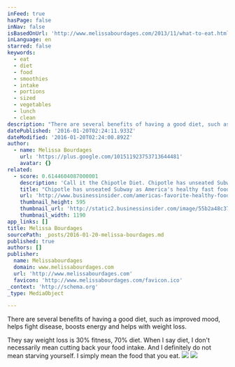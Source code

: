 ```yaml
---
inFeed: true
hasPage: false
inNav: false
isBasedOnUrl: 'http://www.melissabourdages.com/2013/11/what-to-eat.html'
inLanguage: en
starred: false
keywords:
  - eat
  - diet
  - food
  - smoothies
  - intake
  - portions
  - sized
  - vegetables
  - lunch
  - clean
description: "There are several benefits of having a good diet, such as improved mood, helps fight disease, boosts energy and helps with weight loss. They say weight loss is 30% fitness, 70% diet. When I say diet, I don't necessarily mean cutting back your food intake. And I definitely do not mean starving yourself."
datePublished: '2016-01-20T02:24:11.933Z'
dateModified: '2016-01-20T02:24:00.892Z'
author:
  - name: Melissa Bourdages
    url: 'https://plus.google.com/101511923753713644481'
    avatar: {}
related:
  - score: 0.6144604087000001
    description: 'Call it the Chipotle Diet. Chipotle has unseated Subway as the healthy fast food of choice, with people across the internet heralding the positive effects of eating at the burrito chain. One California man found fame by eating Chipotle for several months and retaining a bodybuilder physique.'
    title: "Chipotle has unseated Subway as America's healthy fast food of choice"
    url: 'http://www.businessinsider.com/americas-favorite-healthy-food-is-chipotle-2015-7'
    thumbnail_height: 595
    thumbnail_url: 'http://static2.businessinsider.com/image/55b2a48c371d2277018b987c-1190-625/chipotle-has-unseated-subway-as-americas-healthy-fast-food-of-choice.jpg'
    thumbnail_width: 1190
app_links: []
title: Melissa Bourdages
sourcePath: _posts/2016-01-20-melissa-bourdages.md
published: true
authors: []
publisher:
  name: Melissabourdages
  domain: www.melissabourdages.com
  url: 'http://www.melissabourdages.com'
  favicon: 'http://www.melissabourdages.com/favicon.ico'
_context: 'http://schema.org'
_type: MediaObject

---
```

There are several benefits of having a good diet, such as improved mood, helps fight disease, boosts energy and helps with weight loss.

They say weight loss is 30% fitness, 70% diet. When I say diet, I don't necessarily mean cutting back your food intake. And I definitely do not mean starving yourself. I simply mean the food that you eat.
![](https://the-grid-user-content.s3-us-west-2.amazonaws.com/f17aebd7-6046-4afa-91e3-ace89f8ba371.jpg)
![](https://the-grid-user-content.s3-us-west-2.amazonaws.com/9813428c-bb62-48bc-ac69-d76d28b8c4bf.jpg)
